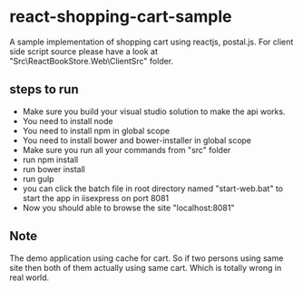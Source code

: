 # react-shopping-cart-sample
A sample implementation of shopping cart using reactjs, postal.js. For client side script source please have a look at "Src\ReactBookStore.Web\ClientSrc" folder.

## steps to run
- Make sure you build your visual studio solution to make the api works.
- You need to install node
- You need to install npm in global scope
- You need to install bower and bower-installer in global scope
- Make sure you run all your commands from "src" folder
- run npm install
- run bower install
- run gulp
- you can click the batch file in root directory named "start-web.bat" to start the app in iisexpress on port 8081
- Now you should able to browse the site "localhost:8081"

## Note
The demo application using cache for cart. So if two persons using same site then both of them actually using same cart. Which is totally wrong in real world.
